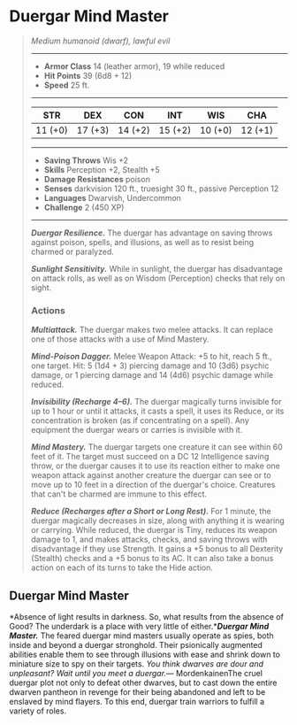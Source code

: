 # Duergar Mind Master
>*Medium humanoid (dwarf), lawful evil*
>___
>- **Armor Class** 14 (leather armor), 19 while reduced
>- **Hit Points** 39 (6d8 + 12)
>- **Speed** 25 ft.
>___
>|STR|DEX|CON|INT|WIS|CHA|
>|:---:|:---:|:---:|:---:|:---:|:---:|
>|11 (+0)|17 (+3)|14 (+2)|15 (+2)|10 (+0)|12 (+1)|
>___
>- **Saving Throws** Wis +2
>- **Skills** Perception +2, Stealth +5
>- **Damage Resistances** poison
>- **Senses** darkvision 120 ft., truesight 30 ft., passive Perception 12
>- **Languages** Dwarvish, Undercommon
>- **Challenge** 2 (450 XP)
>___
>***Duergar Resilience.*** The duergar has advantage on saving throws against poison, spells, and illusions, as well as to resist being charmed or paralyzed.  
>
>***Sunlight Sensitivity.*** While in sunlight, the duergar has disadvantage on attack rolls, as well as on Wisdom (Perception) checks that rely on sight.  
>
>### Actions
>***Multiattack.*** The duergar makes two melee attacks. It can replace one of those attacks with a use of Mind Mastery.  
>
>***Mind-Poison Dagger.*** Melee Weapon Attack: +5 to hit, reach 5 ft., one target. Hit: 5 (1d4 + 3) piercing damage and 10 (3d6) psychic damage, or 1 piercing damage and 14 (4d6) psychic damage while reduced.  
>
>***Invisibility (Recharge 4–6).*** The duergar magically turns invisible for up to 1 hour or until it attacks, it casts a spell, it uses its Reduce, or its concentration is broken (as if concentrating on a spell). Any equipment the duergar wears or carries is invisible with it.  
>
>***Mind Mastery.*** The duergar targets one creature it can see within 60 feet of it. The target must succeed on a DC 12 Intelligence saving throw, or the duergar causes it to use its reaction either to make one weapon attack against another creature the duergar can see or to move up to 10 feet in a direction of the duergar's choice. Creatures that can't be charmed are immune to this effect.  
>
>***Reduce (Recharges after a Short or Long Rest).*** For 1 minute, the duergar magically decreases in size, along with anything it is wearing or carrying. While reduced, the duergar is Tiny, reduces its weapon damage to 1, and makes attacks, checks, and saving throws with disadvantage if they use Strength. It gains a +5 bonus to all Dexterity (Stealth) checks and a +5 bonus to its AC. It can also take a bonus action on each of its turns to take the Hide action.
## Duergar Mind Master
*Absence of light results in darkness. So, what results from the absence of Good? The underdark is a place with very little of either.****Duergar Mind Master.*** The feared duergar mind masters usually operate as spies, both inside and beyond a duergar stronghold. Their psionically augmented abilities enable them to see through illusions with ease and shrink down to miniature size to spy on their targets.
*You think dwarves are dour and unpleasant? Wait until you meet a duergar.*— MordenkainenThe cruel duergar plot not only to defeat other dwarves, but to cast down the entire dwarven pantheon in revenge for their being abandoned and left to be enslaved by mind flayers. To this end, duergar train warriors to fulfill a variety of roles.